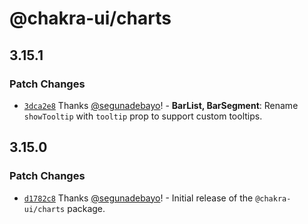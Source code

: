 # @chakra-ui/charts

## 3.15.1

### Patch Changes

- [`3dca2e8`](https://github.com/chakra-ui/chakra-ui/commit/3dca2e88d6d6bcd9253661d61523454036e81375)
  Thanks [@segunadebayo](https://github.com/segunadebayo)! - **BarList,
  BarSegment**: Rename `showTooltip` with `tooltip` prop to support custom
  tooltips.

## 3.15.0

### Patch Changes

- [`d1782c8`](https://github.com/chakra-ui/chakra-ui/commit/d1782c8e9604f5186b202d95beada6b4813da7db)
  Thanks [@segunadebayo](https://github.com/segunadebayo)! - Initial release of
  the `@chakra-ui/charts` package.

